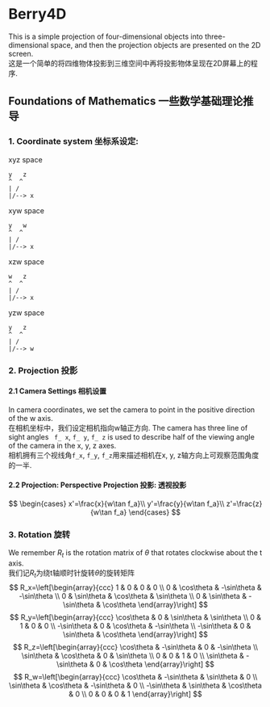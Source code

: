 # Berry4D  
This is a simple projection of four-dimensional objects into three-dimensional space, and then the projection objects are presented on the 2D screen.  
这是一个简单的将四维物体投影到三维空间中再将投影物体呈现在2D屏幕上的程序.

## Foundations of Mathematics 一些数学基础理论推导
### 1. Coordinate system 坐标系设定:
xyz space
```
y   z
^  ^
| /
|/--> x
```
xyw space
```
y   w
^  ^
| /
|/--> x
```
xzw space
```
w   z
^  ^
| /
|/--> x
```
yzw space
```
y   z
^  ^
| /
|/--> w
```
### 2. Projection 投影
#### 2.1 Camera Settings 相机设置
In camera coordinates, we set the camera to point in the positive direction of the w axis.  
在相机坐标中，我们设定相机指向w轴正方向.
The camera has three line of sight angles ` f_ x`, `f_ y`, `f_ z` is used to describe half of the viewing angle of the camera in the x, y, z axes.  
相机拥有三个视线角`f_x`, `f_y`, `f_z`用来描述相机在x, y, z轴方向上可观察范围角度的一半.
#### 2.2 Projection: Perspective Projection 投影: 透视投影
$$
\begin{cases}
x'=\frac{x}{w\tan f_a}\\
y'=\frac{y}{w\tan f_a}\\
z'=\frac{z}{w\tan f_a}
\end{cases}
$$
### 3. Rotation 旋转
We remember $R_t$ is the rotation matrix of $\theta$ that rotates clockwise about the t axis.  
我们记$R_t$为绕t轴顺时针旋转$\theta$的旋转矩阵  
$$
R_x=\left[\begin{array}{ccc}
1 & 0 & 0 & 0 \\
0 & \cos\theta & -\sin\theta & -\sin\theta \\
0 & \sin\theta & \cos\theta & \sin\theta \\
0 & \sin\theta & -\sin\theta & \cos\theta
\end{array}\right]
$$
$$
R_y=\left[\begin{array}{ccc}
\cos\theta & 0 & \sin\theta & \sin\theta \\
0 & 1 & 0 & 0 \\
-\sin\theta & 0 & \cos\theta & -\sin\theta \\
-\sin\theta & 0 & \sin\theta & \cos\theta
\end{array}\right]
$$
$$
R_z=\left[\begin{array}{ccc}
\cos\theta & -\sin\theta & 0 & -\sin\theta \\
\sin\theta & \cos\theta & 0 & \sin\theta \\
0 & 0 & 1 & 0 \\
\sin\theta & -\sin\theta & 0 & \cos\theta
\end{array}\right]
$$
$$
R_w=\left[\begin{array}{ccc}
\cos\theta & -\sin\theta & \sin\theta & 0 \\
\sin\theta & \cos\theta & -\sin\theta & 0 \\
-\sin\theta & \sin\theta & \cos\theta & 0 \\
0 & 0 & 0 & 1
\end{array}\right]
$$